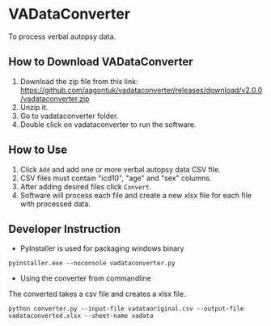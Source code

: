 # VADataConverter

To process verbal autopsy data.

## How to Download VADataConverter ##

1. Download the zip file from this link: https://github.com/aagontuk/vadataconverter/releases/download/v2.0.0/vadataconverter.zip
2. Unzip it.
3. Go to vadataconverter folder.
4. Double click on vadataconverter to run the software.

## How to Use ##

1. Click `Add` and add one or more verbal autopsy data CSV file.
2. CSV files must contain "icd10", "age" and "sex" columns.
3. After adding desired files click `Convert`.
4. Software will process each file and create a new xlsx file for each file with processed data.

## Developer Instruction ##

* PyInstaller is used for packaging windows binary
```
pyinstaller.exe --noconsole vadataconverter.py
```

* Using the converter from commandline

The converted takes a csv file and creates a xlsx file.

```
python converter.py --input-file vadataoriginal.csv --output-file vadataconverted.xlsx --sheet-name vadata
```
